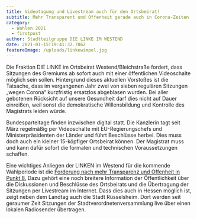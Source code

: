 ```yaml
---
title: Videotagung und Livestream auch für den Ortsbeirat!
subtitle: Mehr Transparent und Offenheit gerade auch in Corona-Zeiten
category:
  - Wahlen 2021
  - firstpost
author: Stadtteilgruppe DIE LINKE IM WESTEND
date: 2021-01-15T19:41:32.786Z
featureImage: /uploads/linkewimpel.jpg
---
```

Die Fraktion DIE LINKE im Ortsbeirat Westend/Bleichstraße fordert, dass Sitzungen des Gremiums ab sofort auch mit einer öffentlichen Videoschalte möglich sein sollen. Hintergrund dieses aktuellen Vorstoßes ist die Tatsache, dass im vergangenen Jahr zwei von sieben regulären Sitzungen „wegen Corona“ kurzfristig ersatzlos abgeblasen wurden. Bei aller gebotenen Rücksicht auf unsere Gesundheit darf dies nicht auf Dauer einreißen, weil sonst die demokratische Willensbildung und Kontrolle des Magistrats leiden würde.

Bundesparteitage finden inzwischen digital statt. Die Kanzlerin tagt seit März regelmäßig per Videoschalte mit EU-Regierungschefs und Ministerpräsidenten der Länder und führt Beschlüsse herbei. Dies muss doch auch ein kleiner 15-köpfiger Ortsbeirat können. Der Magistrat muss und kann dafür sofort die formalen und technischen Voraussetzungen schaffen.

Eine wichtiges Anliegen der LINKEN im Westend für die kommende Wahlperiode ist die [Forderung nach mehr Transparenz und Offenheit in Punkt 8.](https://www.linke-im-westend.de/programm-2021) Dazu  gehört eine noch breitere Information der Öffentlichkeit über die Diskussionen und Beschlüsse des Ortsbeirats und die Übertragung der Sitzungen per Livestream im Internet. Dass dies auch in Hessen möglich ist, zeigt neben dem Landtag auch die Stadt Rüsselsheim. Dort werden seit geraumer Zeit Sitzungen der Stadtverordnetenversammlung live über einen lokalen Radiosender übertragen. 

<!--EndFragment-->